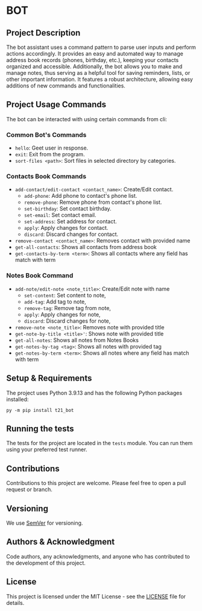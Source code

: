 # BOT

## Project Description

The bot assistant uses a command pattern to parse user inputs and perform actions accordingly. It provides an easy and automated way to manage address book records (phones, birthday, etc.), keeping your contacts organized and accessible. Additionally, the bot allows you to make and manage notes, thus serving as a helpful tool for saving reminders, lists, or other important information. It features a robust architecture, allowing easy additions of new commands and functionalities.

## Project Usage Commands

The bot can be interacted with using certain commands from cli:

### Common Bot's Commands

- `hello`: Geet user in response.
- `exit`: Exit from the program.
- `sort-files <path>`: Sort files in selected directory by categories.

### Contacts Book Commands

- `add-contact/edit-contact <contact_name>`: Create/Edit contact.
  - `add-phone`: Add phone to contact's phone list.
  - `remove-phone`: Remove phone from contact's phone list. 
  - `set-birthday`: Set contact birthday.
  - `set-email`: Set contact email.
  - `set-address`: Set address for contact.
  - `apply`: Apply changes for contact.
  - `discard`: Discard changes for contact.
- `remove-contact <contact_name>`: Removes contact with provided name 
- `get-all-contacts`: Shows all contacts from address book
- `get-contacts-by-term <term>`: Shows all contacts where any field has match with term 

### Notes Book Command

- `add-note/edit-note <note_title>`: Create/Edit note with name
  - `set-content`: Set content to note,
  - `add-tag`: Add tag to note,
  - `remove-tag`: Remove tag from note,
  - `apply`: Apply changes for note,
  - `discard`: Discard changes for note,
- `remove-note <note_title>`: Removes note with provided title
- `get-note-by-title <title>'`: Shows note with provided title
- `get-all-notes`: Shows all notes from Notes Books
- `get-notes-by-tag <tag>`: Shows all notes with provided tag
- `get-notes-by-term <term>`: Shows all notes where any field has match with term

## Setup & Requirements

The project uses Python 3.9.13 and has the following Python packages installed:

```py -m pip install t21_bot```

## Running the tests

The tests for the project are located in the `tests` module. You can run them using your preferred test runner.

## Contributions

Contributions to this project are welcome. Please feel free to open a pull request or branch.

## Versioning

We use [SemVer](http://semver.org/) for versioning.

## Authors & Acknowledgment

Code authors, any acknowledgments, and anyone who has contributed to the development of this project.

## License

This project is licensed under the MIT License - see the [LICENSE](LICENSE) file for details.
